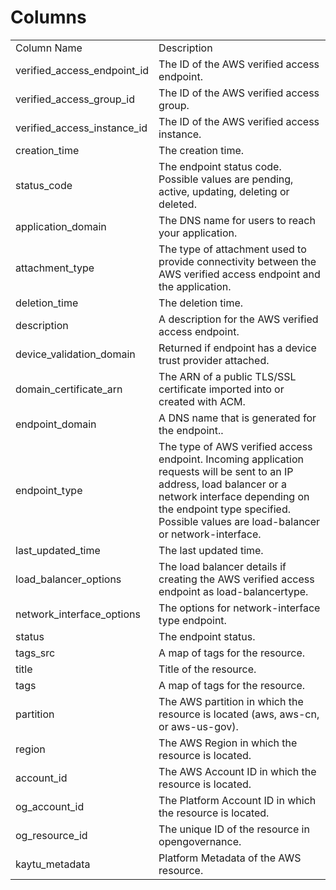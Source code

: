 # Columns  

<table>
	<tr><td>Column Name</td><td>Description</td></tr>
	<tr><td>verified_access_endpoint_id</td><td>The ID of the AWS verified access endpoint.</td></tr>
	<tr><td>verified_access_group_id</td><td>The ID of the AWS verified access group.</td></tr>
	<tr><td>verified_access_instance_id</td><td>The ID of the AWS verified access instance.</td></tr>
	<tr><td>creation_time</td><td>The creation time.</td></tr>
	<tr><td>status_code</td><td>The endpoint status code. Possible values are pending, active, updating, deleting or deleted.</td></tr>
	<tr><td>application_domain</td><td>The DNS name for users to reach your application.</td></tr>
	<tr><td>attachment_type</td><td>The type of attachment used to provide connectivity between the AWS verified access endpoint and the application.</td></tr>
	<tr><td>deletion_time</td><td>The deletion time.</td></tr>
	<tr><td>description</td><td>A description for the AWS verified access endpoint.</td></tr>
	<tr><td>device_validation_domain</td><td>Returned if endpoint has a device trust provider attached.</td></tr>
	<tr><td>domain_certificate_arn</td><td>The ARN of a public TLS/SSL certificate imported into or created with ACM.</td></tr>
	<tr><td>endpoint_domain</td><td>A DNS name that is generated for the endpoint..</td></tr>
	<tr><td>endpoint_type</td><td>The type of AWS verified access endpoint. Incoming application requests will be sent to an IP address, load balancer or a network interface depending on the endpoint type specified. Possible values are load-balancer or network-interface.</td></tr>
	<tr><td>last_updated_time</td><td>The last updated time.</td></tr>
	<tr><td>load_balancer_options</td><td>The load balancer details if creating the AWS verified access endpoint as load-balancertype.</td></tr>
	<tr><td>network_interface_options</td><td>The options for network-interface type endpoint.</td></tr>
	<tr><td>status</td><td>The endpoint status.</td></tr>
	<tr><td>tags_src</td><td>A map of tags for the resource.</td></tr>
	<tr><td>title</td><td>Title of the resource.</td></tr>
	<tr><td>tags</td><td>A map of tags for the resource.</td></tr>
	<tr><td>partition</td><td>The AWS partition in which the resource is located (aws, aws-cn, or aws-us-gov).</td></tr>
	<tr><td>region</td><td>The AWS Region in which the resource is located.</td></tr>
	<tr><td>account_id</td><td>The AWS Account ID in which the resource is located.</td></tr>
	<tr><td>og_account_id</td><td>The Platform Account ID in which the resource is located.</td></tr>
	<tr><td>og_resource_id</td><td>The unique ID of the resource in opengovernance.</td></tr>
	<tr><td>kaytu_metadata</td><td>Platform Metadata of the AWS resource.</td></tr>
</table>